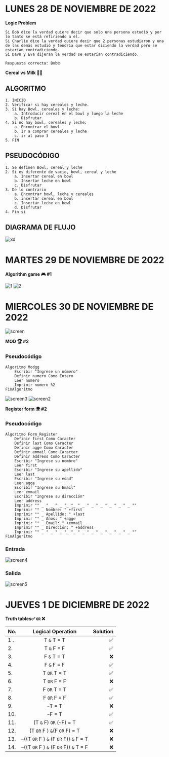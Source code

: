 # LUNES 28 DE NOVIEMBRE DE 2022
**Logic Problem**

```
Si Bob dice la verdad quiere decir que solo una persona estudió y por lo tanto se está refiriendo a el.
Si Charlie dice la verdad quiere decir que 2 personas estudiaron y una de las demás estudió y tendría que estar diciendo la verdad pero se estarían contradiciendo.
Si Davn y Eva dijeran la verdad se estarían contradiciendo.

Respuesta correcta: Bob🤓
```

**Cereal vs Milk 🐄🥣**
## ALGORITMO
```
1. INICIO
2. Verificar si hay cereales y leche.
3. Si hay Bowl, cereales y leche:
	a. Introducir cereal en el bowl y luego la leche
	b. Disfrutar
4. Si no hay bowl, cereales y leche:
	a. Encontrar el bowl
	b. Ir a comprar cereales y leche
	c. ir al paso 3 
5. FIN
```
## PSEUDOCÓDIGO
```
1. Se definen Bowl, cereal y leche
2. Si es diferente de vacio, bowl, cereal y leche
	a. Insertar cereal en bowl
	b. Insertar leche en bowl
	c. Disfrutar
3. De lo contrario 
	a. Encontrar bowl, leche y cereales
	b. insertar cereal en bowl
	c. Insertar leche en bowl
	d. Disfrutar
4. Fin si

```


## DIAGRAMA DE FLUJO
![xd](https://user-images.githubusercontent.com/78062925/204417143-1b2956cc-41c3-458a-891b-4047fabeebb4.png)

# MARTES 29 DE NOVIEMBRE DE 2022


**Algorithm game 🎮 #1**

![1](https://user-images.githubusercontent.com/78062925/204678372-9d939b29-aeb2-4325-8c4d-1c74f4f3b732.png)
![2](https://user-images.githubusercontent.com/78062925/204678385-47982c56-4b9c-4427-823b-a008a09f1072.png)

# MIERCOLES 30 DE NOVIEMBRE DE 2022
![screen](https://user-images.githubusercontent.com/78062925/205211372-d3d35444-4746-43b5-9334-b55a9cd09416.jpeg)

**MOD 🏆 #2** 

### Pseudocódigo
```
Algoritmo Modgg
	Escribir "Ingrese un número"
	Definir numero Como Entero
	Leer numero
	Imprimir numero %2
FinAlgoritmo
```

![screen3](https://user-images.githubusercontent.com/78062925/205212162-e97329cd-aff3-4688-a23a-dff0477e0c8e.png)
![screen2](https://user-images.githubusercontent.com/78062925/205212222-d4adf980-4ade-4e58-8ff5-a987fb7666cb.png)

**Register form 🌍 #2** 

### Pseudocódigo
```
Algoritmo Form_Register
	Definir first Como Caracter
	Definir last Como Caracter
	Definir agge Como Caracter
	Definir emmail Como Caracter
	Definir address Como Caracter
	Escribir "Ingrese su nombre"
	Leer first
	Escribir "Ingrese su apellido"
	Leer last
	Escribir "Ingrese su edad"
	Leer agge
	Escribir "Ingrese su Email"
	Leer emmail
	Escribir "Ingrese su dirección"
	Leer address
	Imprimir "° _ ° _ ° _ °_ °_ ° _ ° _ ° _ ° _ ° _ ° _ °"
	Imprimir "° _ Nombre: " +first
	Imprimir "° _ Apellido: " +last
	Imprimir "° _ Años: " +agge
	Imprimir "° _ Email: " +emmail
	Imprimir "° _ Dirección: " +address
	Imprimir "° _ ° _ ° _ °_ °_ ° _ ° _ ° _ ° _ ° _ ° _ °"
FinAlgoritmo
```

### Entrada
![screen4](https://user-images.githubusercontent.com/78062925/205213899-6ed52e50-3cd4-4860-b24a-85647a71d332.png)


### Salida
![screen5](https://user-images.githubusercontent.com/78062925/205213905-e36641e9-6e5f-4cdf-9bd9-f72a67d8d7dd.png)

# JUEVES 1 DE DICIEMBRE DE 2022

**Truth tables✅ `OR` ❌**

| No.        | Logical Operation           | Solution  |
| ------------- |:-------------:| -----:|
| 1 .     | T `&` T = T | ✅ |
| 2.      |   T `&` F = F    |  ✅  |
| 3. |          F `&` T = T  | ❌ | 
| 4. |        F `&` F = F    | ✅ |
| 5. |          T `OR` T = T  |✅ |
| 6. |        T `OR`  F = F    |❌ |
| 7. |         F `OR`  T = T   |✅ |
| 8. |         F `OR`  F = F   | ✅|
| 9. |        `~`T = T  | ❌|
| 10. |        `~`F = T   |✅ |
| 11. |      (T `&` F) `OR`  (`~`F) = T     | ✅|
| 12. |         (T `OR`  F ) `&`(F `OR`  F) = T   | ❌|
| 13. |        `~`((T `OR`  F ) `&` (F `OR`  F)) `&` F = T   | ❌|
| 14. |       `~`((T `OR`  F ) `&` (F `OR`  F)) `&` T = F     | ❌|


